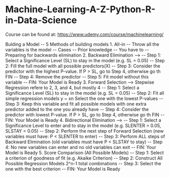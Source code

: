 # Machine-Learning-A-Z-Python-R-in-Data-Science
Course can be found at: https://www.udemy.com/course/machinelearning/

Bulding a Model
    -- 5 Methods of building models
        1. All-in
            -- Throw all the variables is the model
            -- Cases
                -- Prior knowledge
                -- You have to
                -- Preparing for backwards elimination
        2. Backward Elimination -->
            -- Step 1: Select a Significance Level (SL) to stay in the model (e.g. SL = 0.05)
            -- Step 2: Fill the full model with all possible predictors(X)
            -- Step 3: Consider the predictor with the highest P-value. If P > SL, go to Step 4, otherwise go th FIN
            -- Step 4: Remove the predictor
            -- Step 5: Fit model without this variable
            -- FIN: Your Model is Ready
        3. Forward Selection -->            Stepwise Regression refere to 2, 3, and 4, but mostly 4
            -- Step 1: Select a Significance Level (SL) to stay in the model (e.g. SL = 0.05)
            -- Step 2: Fit all simple regression models y ~ xn Select the one with the lowest P-values
            -- Step 3: Keep this variable and fit all possible models with one extra predictor added to the one you already have
            -- Step 4: Consider the predictor with lowest P-value. If P > SL, go to Step 4, otherwise go th FIN
            -- FIN: Your Model is Ready
        4. Bidirectional Elimination --> 
            -- Step 1: Select a Significance Level to enter and to stay in the model (e.g. SLENTER = 0.05, SLSTAY = 0.05)
            -- Step 2: Perform the next step of Forward Selection (new variables must have: P < SLENTER to enter)
            -- Step 3: Perform ALL steps of Backward Elimination (old variables must have P < SLSTAY to stay)
            -- Step 4: No new variables can enter and no old variables can exit
            -- FIN: Your Model is Ready
        5. Score Comparison (All Possible Models)
            -- Step 1: Select a criterion of goodness of fit (e.g. Akaike Criterion)
            -- Step 2: Construct All Possible Regression Models 2^n-1 total combinations
            -- Step 3: Select the one with the best criterion
            -- FIN: Your Model is Ready
